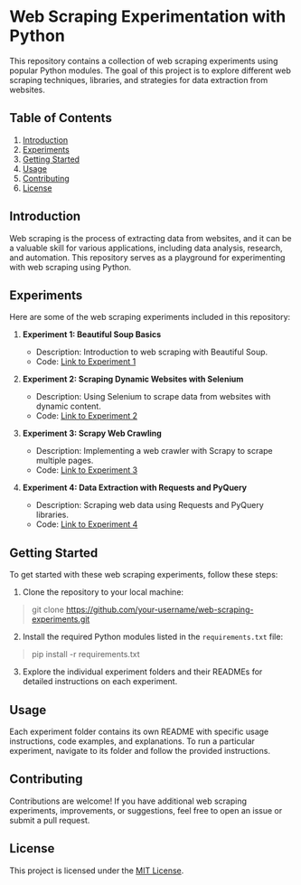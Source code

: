 # Web Scraping Experimentation with Python

This repository contains a collection of web scraping experiments using popular Python modules. The goal of this project is to explore different web scraping techniques, libraries, and strategies for data extraction from websites.

## Table of Contents

1. [Introduction](#introduction)
2. [Experiments](#experiments)
3. [Getting Started](#getting-started)
4. [Usage](#usage)
5. [Contributing](#contributing)
6. [License](#license)

## Introduction

Web scraping is the process of extracting data from websites, and it can be a valuable skill for various applications, including data analysis, research, and automation. This repository serves as a playground for experimenting with web scraping using Python.

## Experiments

Here are some of the web scraping experiments included in this repository:

1. **Experiment 1: Beautiful Soup Basics**
   - Description: Introduction to web scraping with Beautiful Soup.
   - Code: [Link to Experiment 1](experiment1/)

2. **Experiment 2: Scraping Dynamic Websites with Selenium**
   - Description: Using Selenium to scrape data from websites with dynamic content.
   - Code: [Link to Experiment 2](experiment2/)

3. **Experiment 3: Scrapy Web Crawling**
   - Description: Implementing a web crawler with Scrapy to scrape multiple pages.
   - Code: [Link to Experiment 3](experiment3/)

4. **Experiment 4: Data Extraction with Requests and PyQuery**
   - Description: Scraping web data using Requests and PyQuery libraries.
   - Code: [Link to Experiment 4](experiment4/)

## Getting Started

To get started with these web scraping experiments, follow these steps:

1. Clone the repository to your local machine:

> git clone https://github.com/your-username/web-scraping-experiments.git

2. Install the required Python modules listed in the `requirements.txt` file:

> pip install -r requirements.txt

3. Explore the individual experiment folders and their READMEs for detailed instructions on each experiment.

## Usage

Each experiment folder contains its own README with specific usage instructions, code examples, and explanations. To run a particular experiment, navigate to its folder and follow the provided instructions.

## Contributing

Contributions are welcome! If you have additional web scraping experiments, improvements, or suggestions, feel free to open an issue or submit a pull request.

## License

This project is licensed under the [MIT License](LICENSE).
